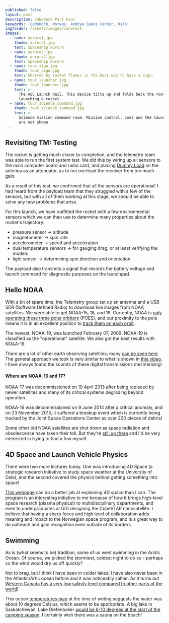 ```yaml
---
published: false
layout: post
description: CaNoRock Part Four
keywords: 'CaNoRock, Norway, Andoya Space Center, Oslo'
imgfolder: /assets/images/canorock
images:
  - name: aurora1.jpg
    thumb: aurora1.jpg
    text: Spaceship Aurora
  - name: aurora2.jpg
    thumb: aurora2.jpg
    text: Spaceship Aurora
  - name: tour_sign.jpg
    thumb: tour_sign.jpg
    text: Charred by rocket flames is the best way to have a sign.
  - name: tour_launcher.jpg
    thumb: tour_launcher.jpg
    text: >-
      The ASC Launch Rail. This device tilts up and folds back the roof when
      launching a rocket.
  - name: tour_science_command.jpg
    thumb: tour_science_command.jpg
    text: >-
      Science mission command room. Mission control, coms and the launch bunkers
      are not shown.
---
```

## Revisiting TM: Testing
The rocket is getting much closer to completion, and the telemetry team was able to run the first system test. We did this by wiring up all sensors to the main computer board and radio card, and placing [Dummy Load](https://en.wikipedia.org/wiki/Dummy_load) on the antenna as an attenuator, as to not overload the receiver from too much gain.

As a result of this test, we confirmed that all the sensors are operational! I had heard from the payload team that they struggled with a few of the sensors, but with all of them working at this stage, we should be able to solve any new problems that arise.

For this launch, we have outfitted the rocket with a few environmental sensors which we can then use to determine many properties about the rocket's trajectory:
- pressure sensor -> altitude
- magnetometer -> spin rate
- accelerometer -> speed and acceleration
- dual temperature sensors -> for gauging drag, or at least verifying the models
- light sensor -> determining spin direction and orientation

The payload also transmits a signal that records the battery voltage and launch command for diagnostic purposes on the launchpad.

## Hello NOAA
With a bit of spare time, the Telemetry group set up an antenna and a USB SDR (Software Defined Radio) to download live images from NOAA satellites. We were able to get NOAA-15, 18, and 19. Currently, NOAA is [only operating these three polar orbiters](http://www.ospo.noaa.gov/Operations/POES/status.html) (POES), and our proximity to the pole means it is in an excellent position to [track them on each orbit](https://www.youtube.com/watch?v=y_jM_BxQGvE).

The newest, NOAA-19, was launched February 07, 2009. NOAA-19 is classified as the "operational" satellite. We also got the best results with NOAA-19.

There are a lot of other earth observing satellites; many [can be seen here](http://www.ospo.noaa.gov/Operations/). The general approach we took is very similar to what is shown in [this video](https://www.youtube.com/watch?v=zWEiOI33emY). I have always found the sounds of these digital transmissions mesmerising!

#### Where are NOAA-16 and 17?
NOAA-17 was decommissioned on 10 April 2013 after being replaced by newer satellites and many of its critical systems degrading beyond operation.

NOAA-16 was decommissioned on 9 June 2014 after a critical anomaly, and on 23 November 2015, it suffered a breakup event which is currently being tracked by the Joint Space Operations Center as over 200 pieces of debris!

Some other old NOAA satellites are shut down as space radiation and obsolescence have taken their toll. But they're [still up there](https://www.youtube.com/watch?v=JvkSS-a5mqM) and I'd be very interested in trying to find a few myself.

## 4D Space and Launch Vehicle Physics
There were two more lectures today. One was introducing 4D Space (a strategic research initiative to study space weather at the Universtiy of Oslo), and the second covered the physics behind getting something into space!

[This webpage](http://www.mn.uio.no/fysikk/english/research/projects/4dspace/) can do a better job at explaining 4D space than I can. The program is an interesting initiative to me because of how it brings high-level space research (plasma physics!) to multidisciplinary departments, and even to undergraduates at UiO designing the CubeSTAR nanosatellite. I believe that having a sharp focus and high level of collaboration adds meaning and impact to the Norwegian space program, and is a great way to do outreach and gain recognition even outside of its borders.

## Swimming
As is (what seems to be) tradition, some of us went swimming in the Arctic Ocean. Of course, we picked the stormiest, coldest night to do so - perhaps so the wind would dry us off quickly?

Not to brag, but I think I have been in colder lakes! I have also never been in the Atlantic/Artic ocean before and it was noticeably saltier. As it turns out [Western Canada has a very low salinity level compared to other parts of the world](https://www.nasa.gov/sites/default/files/images/591162main_pia14786-43_full.jpg)!

This ocean [temperatures map](http://www.ospo.noaa.gov/data/sst/contour/global.c.gif) at the time of writing suggests the water was about 10 degrees Celsius, which seems to be appropriate. A big lake in Saskatchewan, Lake Diefenbaker [would be 6-10 degrees at the start of the camping season](http://wldb.ilec.or.jp/data/databook_html/nam/nam-58.html). I certainly wish there was a sauna on the beach!


